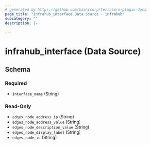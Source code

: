 ```yaml
---
# generated by https://github.com/hashicorp/terraform-plugin-docs
page_title: "infrahub_interface Data Source - infrahub"
subcategory: ""
description: |-
  
---
```


# infrahub_interface (Data Source)





<!-- schema generated by tfplugindocs -->
## Schema

### Required

- `interface_name` (String)

### Read-Only

- `edges_node_address_ip` (String)
- `edges_node_address_value` (String)
- `edges_node_description_value` (String)
- `edges_node_display_label` (String)
- `edges_node_id` (String)
